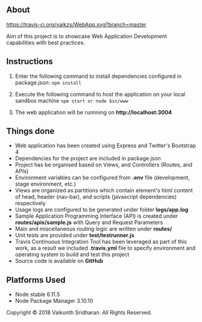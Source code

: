 ## About

https://travis-ci.org/vaikzs/WebApp.svg?branch=master

Aim of this project is to showcase Web Application Development capabilities with best practices.


## Instructions

1. Enter the following command to install dependencies configured in package.json:
``npm install``
2. Execute the following command to host the application on your local sandbox machine
``npm start or node bin/www ``

3. The web application will be runnning on **http://localhost:3004**

## Things done

- Web application has been created using Express and Twitter's Bootstrap 4
- Dependencies for the project are included in package.json
- Project has be organised based on Views, and Controllers (Routes, and APIs)
- Environment variables can be configured from **.env** file (development, stage environment, etc.)
- Views are organized as partitions which contain element's html content of head, header (nav-bar), and scripts (javascript dependencies) respectively
- Usage logs are configured to be generated under folder **logs/app.log**
- Sample Application Programming Interface (API) is created under **routes/apis/sample.js** with Query and Request Parameters
- Main and miscellaneous routing logic are written under **routes/**
- Unit tests are provided under **test/testrunner.js**
- Travis Continuous Integration Tool has been leveraged as part of this work, as a result we included **.travis.yml** file to specify environment and operating system to build and test this project
- Source code is available on **GitHub**


## Platforms Used

- Node stable 6.11.5
- Node Package Manager 3.10.10

Copyright &copy; 2018 Vaikunth Sridharan. All Rights Reserved.





